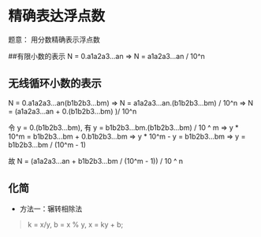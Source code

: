 
# 精确表达浮点数
题意： 用分数精确表示浮点数

##有限小数的表示
N = 0.a1a2a3...an 
=> N = a1a2a3...an / 10^n

## 无线循环小数的表示
N = 0.a1a2a3...an(b1b2b3...bm)
=> N = a1a2a3...an.(b1b2b3...bm) / 10^n
=> N = (a1a2a3...an + 0.(b1b2b3...bm) )/ 10^n 

令 y = 0.(b1b2b3...bm),
有 y = b1b2b3...bm.(b1b2b3...bm) / 10 ^ m
=> y * 10^m = b1b2b3...bm + 0.b1b2b3...bm
=> y * 10^m - y = b1b2b3...bm
=> y = b1b2b3...bm / (10^m - 1)

故 N = (a1a2a3...an + b1b2b3...bm / (10^m - 1)) / 10 ^ n


## 化简
* 方法一：辗转相除法
> k = x/y, b = x % y, x = ky + b;

